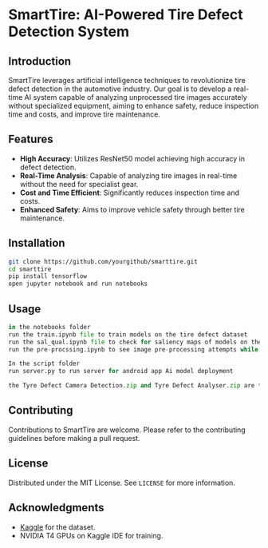 
# SmartTire: AI-Powered Tire Defect Detection System

## Introduction

SmartTire leverages artificial intelligence techniques to revolutionize tire defect detection in the automotive industry. Our goal is to develop a real-time AI system capable of analyzing unprocessed tire images accurately without specialized equipment, aiming to enhance safety, reduce inspection time and costs, and improve tire maintenance.

## Features

- **High Accuracy**: Utilizes ResNet50 model achieving high accuracy in defect detection.
- **Real-Time Analysis**: Capable of analyzing tire images in real-time without the need for specialist gear.
- **Cost and Time Efficient**: Significantly reduces inspection time and costs.
- **Enhanced Safety**: Aims to improve vehicle safety through better tire maintenance.

## Installation

```bash
git clone https://github.com/yourgithub/smarttire.git
cd smarttire
pip install tensorflow
open jupyter notebook and run notebooks
```

## Usage

```python
in the notebooks folder
run the train.ipynb file to train models on the tire defect dataset
run the sal_qual.ipynb file to check for saliency maps of models on the tire defect dataset
run the pre-procssing.ipynb to see image pre-processing attempts while experimenting  

In the script folder
run server.py to run server for android app Ai model deployment

the Tyre Defect Camera Detection.zip and Tyre Defect Analyser.zip are the gallery and live camera varients of the client side APP

```

## Contributing

Contributions to SmartTire are welcome. Please refer to the contributing guidelines before making a pull request.

## License

Distributed under the MIT License. See `LICENSE` for more information.

## Acknowledgments

- [Kaggle](https://www.kaggle.com/datasets/warcoder/tyre-quality-classification) for the dataset.
- NVIDIA T4 GPUs on Kaggle IDE for training.
